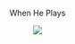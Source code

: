 <p align="center">
When He Plays
<p align="center"><img src="https://i.gyazo.com/61cff18c538a0a7bbfb1c0683c6f30f5.png"></p>
